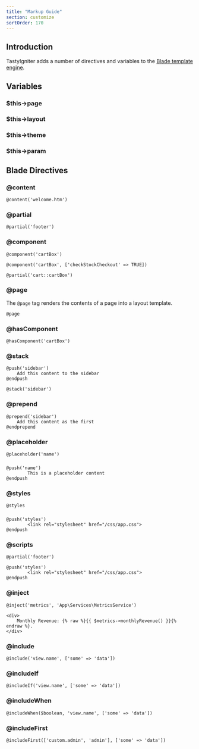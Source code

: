 ```yaml
---
title: "Markup Guide"
section: customize
sortOrder: 170
---
```


## Introduction

TastyIgniter adds a number of directives and variables to the <a href="https://laravel.com/docs/blade" targer="_blank">Blade template engine</a>. 

## Variables

### $this->page

### $this->layout

### $this->theme

### $this->param


## Blade Directives

### @content

```php+HTML
@content('welcome.htm')
```



### @partial

```php+HTML
@partial('footer')
```

### @component

```php+HTML
@component('cartBox')
```



```php+HTML
@component('cartBox', ['checkStockCheckout' => TRUE])
```



```php+HTML
@partial('cart::cartBox')
```

### @page

The `@page` tag renders the contents of a page into a layout template.

```php+HTML
@page
```

### @hasComponent

```php+HTML
@hasComponent('cartBox')
```

### @stack

```php+HTML
@push('sidebar')
	Add this content to the sidebar
@endpush
```



```php+HTML
@stack('sidebar')
```

### @prepend

```php+HTML
@prepend('sidebar')	
	Add this content as the first
@endprepend
```

### @placeholder

```php+HTML
@placeholder('name')
```

### 

```php+HTML
@push('name')
		This is a placeholder content
@endpush
```

### @styles

```php+HTML
@styles
```

### 

```php+HTML
@push('styles')
		<link rel="stylesheet" href="/css/app.css">
@endpush
```

### @scripts

```php+HTML
@partial('footer')
```



```php+HTML
@push('styles')
		<link rel="stylesheet" href="/css/app.css">
@endpush
```

### @inject

```php+HTML
@inject('metrics', 'App\Services\MetricsService')

<div>
    Monthly Revenue: {% raw %}{{ $metrics->monthlyRevenue() }}{% endraw %}.
</div>
```

### @include

```php+HTML
@include('view.name', ['some' => 'data'])
```

### @includeIf

```php+HTML
@includeIf('view.name', ['some' => 'data'])
```

### @includeWhen

```php+HTML
@includeWhen($boolean, 'view.name', ['some' => 'data'])
```

### @includeFirst

```php+HTML
@includeFirst(['custom.admin', 'admin'], ['some' => 'data'])
```

